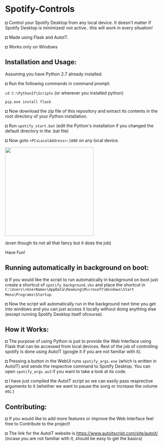 # Spotify-Controls

◘ Control your Spotify Desktop from any local device. It doesn't matter if Spotify Desktop is minimized/ not active.. this will work in every situation!

◘ Made using Flask and AutoIT.

◘ Works only on Windows

## Installation and Usage:

Assuming you have Python 2.7 already installed.

◘ Run the following commands in command prompt:

`cd C:\Python27\Scripts` (or wherever you installed python)

`pip.exe install flask`

◘ Now download the zip file of this repository and extract its contents in the root directory of your Python installation.

◘ Run `spotify_start.bat` (edit the Python's installation if you changed the default directory in the .bat file)

◘ Now goto `<PCsLocalAddress>:1080` on any local device.

<img src="http://i.imgur.com/QOTloOO.png" width="290">

(even though its not all that fancy but it does the job)

Have Fun!

## Running automatically in background on boot:

◘ If you would like the script to run automatically in background on boot just create a shortcut of `spotify_background.vbs` and place the shortcut in `C:\Users\<UserName>\AppData\Roaming\Microsoft\Windows\Start Menu\Programs\Startup`.

◘ Now the script will automatically run in the background next time you get into windows and you can just access it locally without doing anything else (except running Spotify Desktop itself ofcourse).

## How it Works:

◘ The purpose of using Python is just to provide the Web Interface using Flask that can be accessed from local devices.
Rest of the job of controlling spotify is done using AutoIT (google it if you are not familiar with it).

◘ Pressing a button in the WebUI runs `spotify_args.exe` (which is written in AutoIT) and sends the respective command to Spotify Desktop.
You can open `spotify_args.au3` if you want to take a look at its code.

◘ I have just compiled the AutoIT script so we can easily pass resprective arguments to it (whether we want to pause the song or increase the volume etc.)

## Contributing:

◘ If you would like to add more features or improve the Web Interface feel free to Contribute to the project!

◘ The link for the AutoIT website is https://www.autoitscript.com/site/autoit/ (incase you are not familiar with it, should be easy to get the basics)
